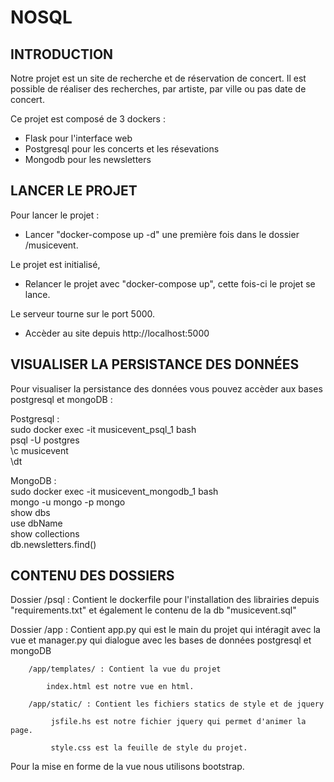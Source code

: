 # NOSQL

<h2>INTRODUCTION</h2>

Notre projet est un site de recherche et de réservation de concert.
Il est possible de réaliser des recherches, par artiste, par ville ou pas date de concert.

Ce projet est composé de 3 dockers :

- Flask pour l'interface web
- Postgresql pour les concerts et les résevations
- Mongodb pour les newsletters

<h2>LANCER LE PROJET</h2>

Pour lancer le projet :

- Lancer "docker-compose up -d" une première fois dans le dossier /musicevent.

Le projet est initialisé,

- Relancer le projet avec "docker-compose up", cette fois-ci le projet se lance.

Le serveur tourne sur le port 5000.

- Accèder au site depuis http://localhost:5000

<h2>VISUALISER LA PERSISTANCE DES DONNÉES</h2>

Pour visualiser la persistance des données vous pouvez accèder aux bases postgresql et mongoDB :

Postgresql : <br>sudo docker exec -it musicevent_psql_1 bash
             <br>psql -U postgres
             <br>\c musicevent
             <br>\dt
             
MongoDB : <br>sudo docker exec -it musicevent_mongodb_1 bash
          <br>mongo -u mongo -p mongo
          <br>show dbs
          <br>use dbName
          <br>show collections
          <br>db.newsletters.find()

<h2>CONTENU DES DOSSIERS</h2>

Dossier /psql : Contient le dockerfile pour l'installation des librairies depuis "requirements.txt" et également le contenu de la db "musicevent.sql"

Dossier /app : Contient app.py qui est le main du projet qui intéragit avec la vue et manager.py qui dialogue avec les bases de données postgresql et mongoDB

        /app/templates/ : Contient la vue du projet 
        
            index.html est notre vue en html.
        
        /app/static/ : Contient les fichiers statics de style et de jquery
        
             jsfile.hs est notre fichier jquery qui permet d'animer la page.
             
             style.css est la feuille de style du projet.
             
Pour la mise en forme de la vue nous utilisons bootstrap.
